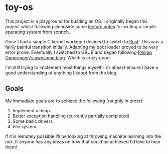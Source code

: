# toy-os

This project is a playground for building an OS. I originally began this project whilst following alongside some [lecture notes](https://www.cs.bham.ac.uk/~exr/lectures/opsys/10_11/lectures/os-dev.pdf) for writing a simple operating system from scratch.

Once I had a simple C kernel working I decided to switch to [Rust](https://www.rust-lang.org/)! This was a fairly painful transition initially. Adapting my boot loader proved to be very error prone. Eventually I switched to GRUB and began following [Philipp Oppermann's awesome blog](http://os.phil-opp.com/). Which is crazy good.

I'm still trying to implement most things myself - or atleast ensure I have a good understanding of anything I adopt from the blog.

## Goals

My immediate goals are to achieve the following (roughly in order):

1. Implement a heap.
2. Better exception handling (currently partially completed).
3. Some basic drivers.
4. File system.

If it is remotely possible I'll be looking at throwing machine learning into the mix. If anyone has any ideas on how that could be achieved I'd love to hear them!
